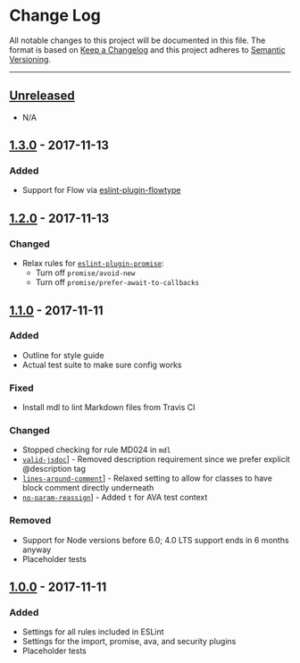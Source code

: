 # Change Log

All notable changes to this project will be documented in this file. The format is based on
[Keep a Changelog](http://keepachangelog.com/en/1.0.0/) and this project adheres to
[Semantic Versioning](http://semver.org/spec/v2.0.0.html).

---

## [Unreleased](https://github.com/greylocklabs/js/compare/1.2.0...HEAD)

- N/A

## [1.3.0](https://github.com/greylocklabs/js/compare/1.2.0...1.3.0) - 2017-11-13

### Added

- Support for Flow via [eslint-plugin-flowtype](https://github.com/gajus/eslint-plugin-flowtype)

## [1.2.0](https://github.com/greylocklabs/js/compare/1.1.0...1.2.0) - 2017-11-13

### Changed

- Relax rules for [`eslint-plugin-promise`](https://github.com/xjamundx/eslint-plugin-promise):
    - Turn off `promise/avoid-new`
    - Turn off `promise/prefer-await-to-callbacks`

## [1.1.0](https://github.com/greylocklabs/js/compare/1.0.0...1.1.0) - 2017-11-11

### Added

- Outline for style guide
- Actual test suite to make sure config works

### Fixed

- Install mdl to lint Markdown files from Travis CI

### Changed

- Stopped checking for rule MD024 in `mdl`
- [`valid-jsdoc`](https://eslint.org/docs/rules/valid-jsdoc)] - Removed description requirement since we prefer explicit @description tag
- [`lines-around-comment`](https://eslint.org/docs/rules/lines-around-comment)] - Relaxed setting to allow for classes to have block comment directly underneath
- [`no-param-reassign`](https://eslint.org/docs/rules/no-param-reassign)] - Added `t` for AVA test context

### Removed

- Support for Node versions before 6.0; 4.0 LTS support ends in 6 months anyway
- Placeholder tests

## [1.0.0](https://github.com/greylocklabs/js/releases/tag/1.0.0) - 2017-11-11

### Added

- Settings for all rules included in ESLint
- Settings for the import, promise, ava, and security plugins
- Placeholder tests
